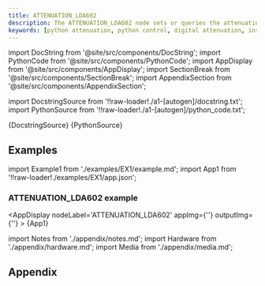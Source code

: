 ```yaml
---
title: ATTENUATION_LDA602
description: The ATTENUATION_LDA602 node sets or queries the attenuation from a Vaunix LDA602.
keywords: [python attenuation, python control, digital attenuation, instrument, python, Vaunix, LDA602, attenuation]
---
```


[//]: # (Custom component imports)

import DocString from '@site/src/components/DocString';
import PythonCode from '@site/src/components/PythonCode';
import AppDisplay from '@site/src/components/AppDisplay';
import SectionBreak from '@site/src/components/SectionBreak';
import AppendixSection from '@site/src/components/AppendixSection';

[//]: # (Docstring)

import DocstringSource from '!!raw-loader!./a1-[autogen]/docstring.txt';
import PythonSource from '!!raw-loader!./a1-[autogen]/python_code.txt';

<DocString>{DocstringSource}</DocString>
<PythonCode GLink='IO/INSTRUMENTS/ATTENUATORS/LDA/LDA602/ATTENUATION_LDA602/ATTENUATION_LDA602.py'>{PythonSource}</PythonCode>

<SectionBreak />

    

[//]: # (Examples)

## Examples

import Example1 from './examples/EX1/example.md';
import App1 from '!!raw-loader!./examples/EX1/app.json';

### ATTENUATION_LDA602 example

<AppDisplay
    nodeLabel='ATTENUATION_LDA602'
    appImg={''}
    outputImg={''}
    >
    {App1}
</AppDisplay>

<Example1 />

<SectionBreak />
  
    

[//]: # (Appendix)

import Notes from './appendix/notes.md';
import Hardware from './appendix/hardware.md';
import Media from './appendix/media.md';

## Appendix

<AppendixSection index={0} folderPath='nodes/IO/INSTRUMENTS/ATTENUATORS/LDA/LDA602/ATTENUATION_LDA602/appendix/'><Notes /></AppendixSection>
<AppendixSection index={1} folderPath='nodes/IO/INSTRUMENTS/ATTENUATORS/LDA/LDA602/ATTENUATION_LDA602/appendix/'><Hardware /></AppendixSection>
<AppendixSection index={2} folderPath='nodes/IO/INSTRUMENTS/ATTENUATORS/LDA/LDA602/ATTENUATION_LDA602/appendix/'><Media /></AppendixSection>


